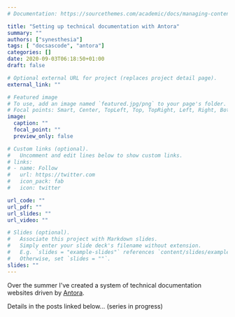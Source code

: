 ```yaml
---
# Documentation: https://sourcethemes.com/academic/docs/managing-content/

title: "Setting up technical documentation with Antora"
summary: ""
authors: ["synesthesia"]
tags: [ "docsascode", "antora"]
categories: []
date: 2020-09-03T06:18:50+01:00
draft: false

# Optional external URL for project (replaces project detail page).
external_link: ""

# Featured image
# To use, add an image named `featured.jpg/png` to your page's folder.
# Focal points: Smart, Center, TopLeft, Top, TopRight, Left, Right, BottomLeft, Bottom, BottomRight.
image:
  caption: ""
  focal_point: ""
  preview_only: false

# Custom links (optional).
#   Uncomment and edit lines below to show custom links.
# links:
# - name: Follow
#   url: https://twitter.com
#   icon_pack: fab
#   icon: twitter

url_code: ""
url_pdf: ""
url_slides: ""
url_video: ""

# Slides (optional).
#   Associate this project with Markdown slides.
#   Simply enter your slide deck's filename without extension.
#   E.g. `slides = "example-slides"` references `content/slides/example-slides.md`.
#   Otherwise, set `slides = ""`.
slides: ""
---
```


Over the summer I've created a system of technical documentation websites driven by [Antora](https://antora.org/).

Details in the posts linked below... (series in progress)
